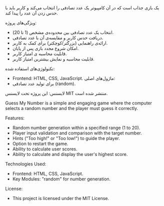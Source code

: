 یک بازی جذاب است که در آن کامپیوتر یک عدد تصادفی را انتخاب می‌کند و کاربر باید با حدس زدن آن عدد را پیدا کند.

ویژگی‌های پروژه:
- انتخاب یک عدد تصادفی بین محدوده‌ی مشخص (1 تا 20).
- دریافت حدس کاربر و مقایسه‌ی آن با عدد تصادفی.
- ارائه‌ی راهنمایی (بزرگتر/کوچکتر) برای کمک به کاربر.
- امکان شروع مجدد بازی پس از پایان.
- قابلیت محاسبه ی امتیاز کاربر.
- قابلیت محاسبه و نمایش بیشترین امتیاز کاربر.

تکنولوژی‌های استفاده شده:
- Frontend: HTML, CSS, JavaScript.
ماژول‌های اصلی:
- برای تولید عدد تصادفی (random).

لایسنس:
این پروژه تحت لایسنس MIT منتشر شده است.


Guess My Number is a simple and engaging game where the computer selects a random number and the player must guess it correctly.

Features:
- Random number generation within a specified range (1 to 20).
- Player input validation and comparison with the target number.
- Hints ("Too high!" or "Too low!") to guide the player.
- Option to restart the game.
- Ability to calculate user scores.
- Ability to calculate and display the user's highest score.

Technologies Used:
- Frontend: HTML, CSS, JavaScript.
- Key Modules: "random" for number generation.

License:
- This project is licensed under the MIT License.
